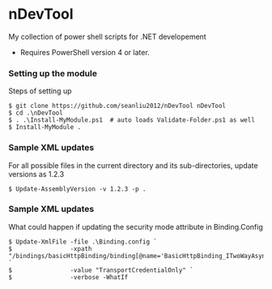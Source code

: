 # nDevTool
My collection of power shell scripts for .NET developement
 * Requires PowerShell version 4 or later.

### Setting up the module

Steps of setting up
```shell
$ git clone https://github.com/seanliu2012/nDevTool nDevTool
$ cd .\nDevTool
$ . .\Install-MyModule.ps1  # auto loads Validate-Folder.ps1 as well
$ Install-MyModule .
```

### Sample XML updates

For all possible files in the current directory and its sub-directories, update versions as 1.2.3
```shell
$ Update-AssemblyVersion -v 1.2.3 -p .
```

### Sample XML updates

What could happen if updating the security mode attribute in Binding.Config
```shell
$ Update-XmlFile -file .\Binding.config `
$                -xpath "/bindings/basicHttpBinding/binding[@name='BasicHttpBinding_ITwoWayAsync']/security/@mode" `
$                -value "TransportCredentialOnly" `
$                -verbose -WhatIf
```
